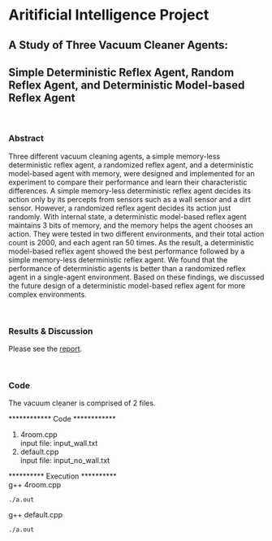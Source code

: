 
# Aritificial Intelligence Project
## A Study of Three Vacuum Cleaner Agents: 
## Simple Deterministic Reflex Agent, Random Reflex Agent, and Deterministic Model-based Reflex Agent  
&nbsp;

### Abstract

Three different vacuum cleaning agents, a simple memory-less deterministic reflex agent, a randomized reflex agent, and a deterministic model-based agent with memory, were designed and implemented for an experiment to compare their performance and learn their characteristic differences. A simple memory-less deterministic reflex agent decides its action only by its percepts from sensors such as a wall sensor and a dirt sensor. However, a randomized reflex agent decides its action just randomly. With internal state, a deterministic model-based reflex agent maintains 3 bits of memory, and the memory helps the agent chooses an action. They were tested in two different environments, and their total action count is 2000, and each agent ran 50 times. As the result, a deterministic model-based reflex agent showed the best performance followed by a simple memory-less deterministic reflex agent. We found that the performance of deterministic agents is better than a randomized reflex agent in a single-agent environment. Based on these findings, we discussed the future design of a deterministic model-based reflex agent for more complex environments.

&nbsp;
### Results & Discussion
Please see the [report](https://github.com/csdankim/Vacuum_Agent/blob/master/PA1_vauum_agents.pdf).

&nbsp;
### Code

The vacuum cleaner is comprised of 2 files.

************ Code ************ 
1. 4room.cpp<br>
input file: input_wall.txt
2. default.cpp<br>
input file: input_no_wall.txt

********** Execution **********<br>
g++ 4room.cpp<br>
```
./a.out
```

g++ default.cpp<br>
```
./a.out
```